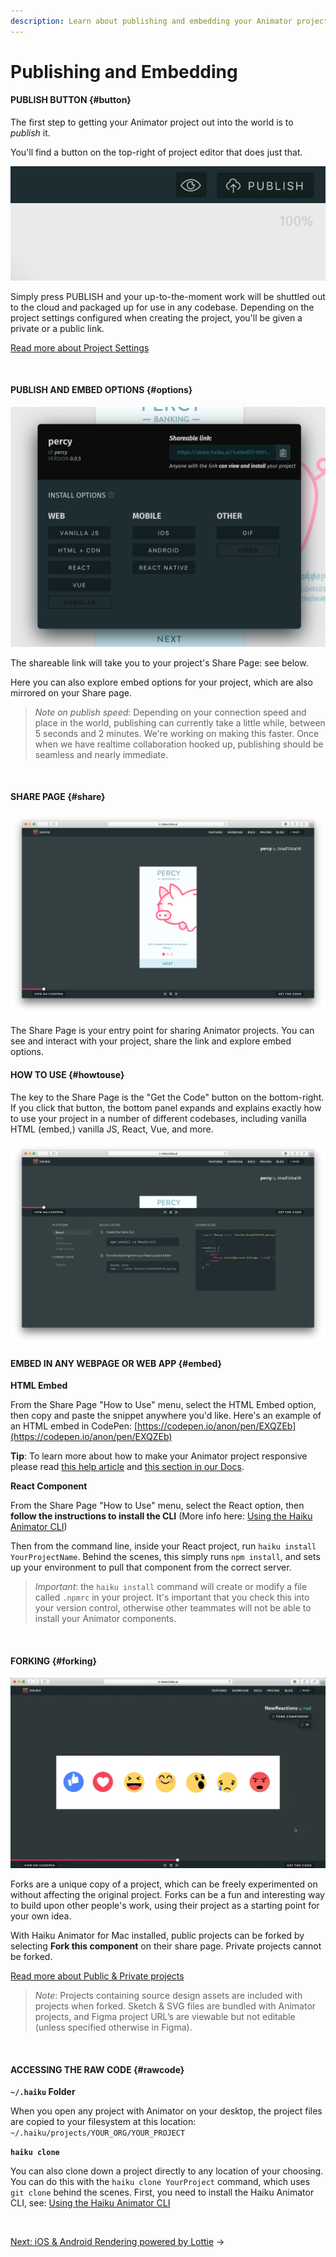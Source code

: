 ```yaml
---
description: Learn about publishing and embedding your Animator project. The first step to getting your Animator project out into the world is to publish it. Simply press Publish and your up-to-the-moment work will be shuttled out to the cloud and packaged up for use in any codebase.
---
```


# Publishing and Embedding


#### PUBLISH BUTTON {#button}

The first step to getting your Animator project out into the world is to _publish_ it.

You'll find a button on the top-right of project editor that does just that.

![](/assets/publish-button.jpg)

Simply press PUBLISH and your up-to-the-moment work will be shuttled out to the cloud and packaged up for use in any codebase.  Depending on the project settings configured when creating the project, you'll be given a private or a public link.

[Read more about Project Settings](../using-haiku/starting-haiku.md#public--private-projects)

<br>

#### PUBLISH AND EMBED OPTIONS {#options}

![](/assets/publish-options.jpg)

The shareable link will take you to your project's Share Page: see below.

Here you can also explore embed options for your project, which are also mirrored on your Share page.

> _Note on publish speed_: Depending on your connection speed and place in the world, publishing can currently take a little while, between 5 seconds and 2 minutes.  We're working on making this faster.  Once when we have realtime collaboration hooked up, publishing should be seamless and nearly immediate.

<br>

#### SHARE PAGE {#share}

![](/assets/share-page.png)


The Share Page is your entry point for sharing Animator projects. You can see and interact with your project, share the link and explore embed options.


#### HOW TO USE {#howtouse}

The key to the Share Page is the "Get the Code" button on the bottom-right.  If you click that button, the bottom panel expands and explains exactly how to use your project in a number of different codebases, including vanilla HTML (embed,) vanilla JS, React, Vue, and more.

![](/assets/share-page-get-the-code.png)


#### EMBED IN ANY WEBPAGE OR WEB APP {#embed}

**HTML Embed**

From the Share Page "How to Use" menu, select the HTML Embed option, then copy and paste the snippet anywhere you'd like.  Here's an example of an HTML embed in CodePen: [https://codepen.io/anon/pen/EXQZEb](https://codepen.io/anon/pen/EXQZEb)

**Tip**: To learn more about how to make your Animator project responsive please read [this help article](https://help.haiku.ai/troubleshooting-and-help/once-my-haiku-is-on-a-web-page-how-do-i-make-it-responsive) and [this section in our Docs](https://docs.haiku.ai/embedding-and-using-haiku/haiku-core-api.html#embedapi).


**React Component**

From the Share Page "How to Use" menu, select the React option, then **follow the instructions to install the CLI** (More info here:  [Using the Haiku Animator CLI](../using-haiku/using-the-cli.md))

Then from the command line, inside your React project, run `haiku install YourProjectName`.  Behind the scenes, this simply runs `npm install`, and sets up your environment to pull that component from the correct server.

> _Important_: the `haiku install` command will create or modify a file called `.npmrc` in your project.  It's important that you check this into your version control, otherwise other teammates will not be able to install your Animator components.

<br>

#### FORKING {#forking}

![](/assets/forking.gif)

Forks are a unique copy of a project, which can be freely experimented on without affecting the original project. Forks can be a fun and interesting way to build upon other people's work, using their project as a starting point for your own idea.

With Haiku Animator for Mac installed, public projects can be forked by selecting **Fork this component** on their share page. Private projects cannot be forked.

[Read more about Public & Private projects](../using-haiku/starting-haiku.md#public--private-projects)

> _Note_: Projects containing source design assets are included with projects when forked. Sketch & SVG files are bundled with Animator projects, and Figma project URL’s are viewable but not editable (unless specified otherwise in Figma).

<br>


#### ACCESSING THE RAW CODE {#rawcode}

**`~/.haiku` Folder**

When you open any project with Animator on your desktop, the project files are copied to your filesystem at this location:  `~/.haiku/projects/YOUR_ORG/YOUR_PROJECT`

**`haiku clone`**

You can also clone down a project directly to any location of your choosing.  You can do this with the `haiku clone YourProject` command, which uses `git clone` behind the scenes.  First, you need to install the Haiku Animator CLI, see:  [Using the Haiku Animator CLI](../using-haiku/using-the-cli.md)

<br>

[Next: iOS & Android Rendering powered by Lottie](/embedding-and-using-haiku/lottie.md) &rarr;
